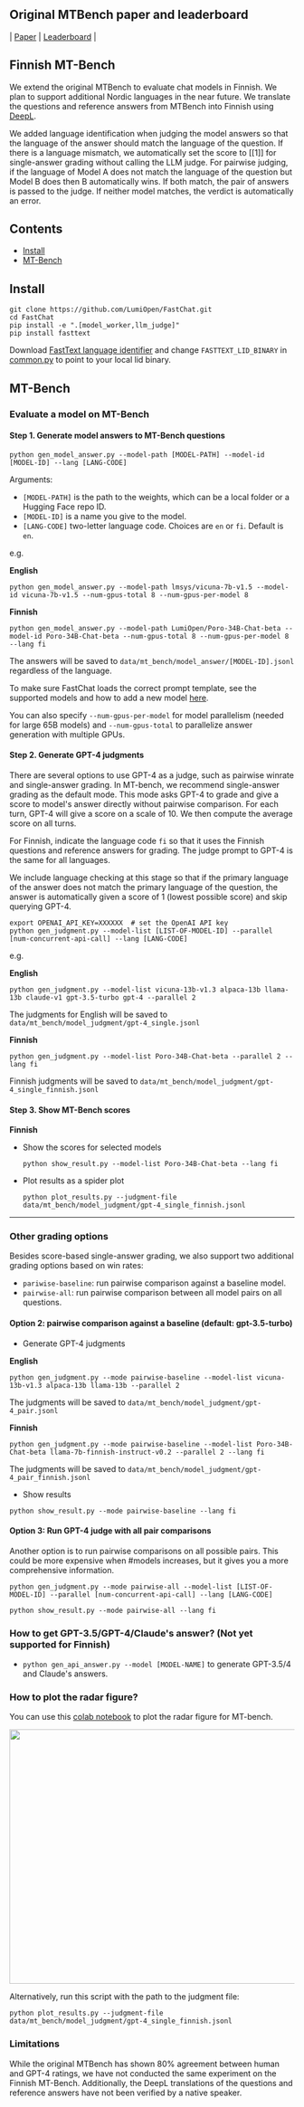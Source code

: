 ## Original MTBench paper and leaderboard
| [Paper](https://arxiv.org/abs/2306.05685) | [Leaderboard](https://huggingface.co/spaces/lmsys/chatbot-arena-leaderboard) |

## Finnish MT-Bench
We extend the original MTBench to evaluate chat models in Finnish. We plan to support additional Nordic languages in the near future. 
We translate the questions and reference answers from MTBench into Finnish using [DeepL](https://www.deepl.com/translator). 

We added language identification when judging the model answers so that the language of the answer should match the language of the question. If there is a language mismatch, we automatically set the score to [[1]] for single-answer grading without calling the LLM judge. 
For pairwise judging, if the language of Model A does not match the language of the question but Model B does then B automatically wins. If both match, the pair of answers is passed to the judge. If neither model matches, the verdict is automatically an error.

## Contents
- [Install](#install)
- [MT-Bench](#mt-bench)


## Install
```
git clone https://github.com/LumiOpen/FastChat.git
cd FastChat
pip install -e ".[model_worker,llm_judge]"
pip install fasttext
```
Download [FastText language identifier](https://fasttext.cc/docs/en/language-identification.html) and change `FASTTEXT_LID_BINARY` in [common.py](https://github.com/LumiOpen/FastChat/blob/main/fastchat/llm_judge/common.py) to point to your local lid binary.

## MT-Bench

### Evaluate a model on MT-Bench

#### Step 1. Generate model answers to MT-Bench questions
```
python gen_model_answer.py --model-path [MODEL-PATH] --model-id [MODEL-ID] --lang [LANG-CODE]
```
Arguments:
  - `[MODEL-PATH]` is the path to the weights, which can be a local folder or a Hugging Face repo ID.
  - `[MODEL-ID]` is a name you give to the model.
  - `[LANG-CODE]` two-letter language code. Choices are `en` or `fi`. Default is `en`.

e.g. 

**English**
```
python gen_model_answer.py --model-path lmsys/vicuna-7b-v1.5 --model-id vicuna-7b-v1.5 --num-gpus-total 8 --num-gpus-per-model 8 
```
**Finnish**
```
python gen_model_answer.py --model-path LumiOpen/Poro-34B-Chat-beta --model-id Poro-34B-Chat-beta --num-gpus-total 8 --num-gpus-per-model 8  --lang fi
```

The answers will be saved to `data/mt_bench/model_answer/[MODEL-ID].jsonl` regardless of the language.

To make sure FastChat loads the correct prompt template, see the supported models and how to add a new model [here](../../docs/model_support.md#how-to-support-a-new-model).

You can also specify `--num-gpus-per-model` for model parallelism (needed for large 65B models) and `--num-gpus-total` to parallelize answer generation with multiple GPUs.

#### Step 2. Generate GPT-4 judgments
There are several options to use GPT-4 as a judge, such as pairwise winrate and single-answer grading.
In MT-bench, we recommend single-answer grading as the default mode.
This mode asks GPT-4 to grade and give a score to model's answer directly without pairwise comparison.
For each turn, GPT-4 will give a score on a scale of 10. We then compute the average score on all turns.

For Finnish, indicate the language code `fi` so that it uses the Finnish questions and reference answers for grading. The judge prompt to GPT-4 is the same for all languages. 

We include language checking at this stage so that if the primary language of the answer does not match the primary language of the question, the answer is automatically given a score of 1 (lowest possible score) and skip querying GPT-4. 
```
export OPENAI_API_KEY=XXXXXX  # set the OpenAI API key
python gen_judgment.py --model-list [LIST-OF-MODEL-ID] --parallel [num-concurrent-api-call] --lang [LANG-CODE]
```

e.g.

**English**
```
python gen_judgment.py --model-list vicuna-13b-v1.3 alpaca-13b llama-13b claude-v1 gpt-3.5-turbo gpt-4 --parallel 2
```
The judgments for English will be saved to `data/mt_bench/model_judgment/gpt-4_single.jsonl`

**Finnish**
```
python gen_judgment.py --model-list Poro-34B-Chat-beta --parallel 2 --lang fi
```
Finnish judgments will be saved to `data/mt_bench/model_judgment/gpt-4_single_finnish.jsonl`



#### Step 3. Show MT-Bench scores

**Finnish**

- Show the scores for selected models
  ```
  python show_result.py --model-list Poro-34B-Chat-beta --lang fi
  ```
- Plot results as a spider plot
  ```
  python plot_results.py --judgment-file data/mt_bench/model_judgment/gpt-4_single_finnish.jsonl
  ```

---

### Other grading options 
Besides score-based single-answer grading, we also support two additional grading options based on win rates:
- `pariwise-baseline`: run pairwise comparison against a baseline model.
- `pairwise-all`: run pairwise comparison between all model pairs on all questions.

#### Option 2: pairwise comparison against a baseline (default: gpt-3.5-turbo)

- Generate GPT-4 judgments

**English** 
```
python gen_judgment.py --mode pairwise-baseline --model-list vicuna-13b-v1.3 alpaca-13b llama-13b --parallel 2
```
The judgments will be saved to `data/mt_bench/model_judgment/gpt-4_pair.jsonl`

**Finnish** 
```
python gen_judgment.py --mode pairwise-baseline --model-list Poro-34B-Chat-beta llama-7b-finnish-instruct-v0.2 --parallel 2 --lang fi
```
The judgments will be saved to `data/mt_bench/model_judgment/gpt-4_pair_finnish.jsonl`

- Show results
```
python show_result.py --mode pairwise-baseline --lang fi
```

#### Option 3: Run GPT-4 judge with all pair comparisons

Another option is to run pairwise comparisons on all possible pairs.
This could be more expensive when #models increases, but it gives you a more comprehensive information.

```
python gen_judgment.py --mode pairwise-all --model-list [LIST-OF-MODEL-ID] --parallel [num-concurrent-api-call] --lang [LANG-CODE]
```

```
python show_result.py --mode pairwise-all --lang fi
```

### How to get GPT-3.5/GPT-4/Claude's answer? (Not yet supported for Finnish)
- `python gen_api_answer.py --model [MODEL-NAME]` to generate GPT-3.5/4 and Claude's answers.


### How to plot the radar figure?

You can use this [colab notebook](https://colab.research.google.com/drive/15O3Y8Rxq37PuMlArE291P4OC6ia37PQK#scrollTo=5i8R0l-XqkgO) to plot the radar figure for MT-bench.

<img src="data/mt_bench/misc/radar.png" width="600" height="450">

Alternatively, run this script with the path to the judgment file:
```
python plot_results.py --judgment-file data/mt_bench/model_judgment/gpt-4_single_finnish.jsonl
```

### Limitations
While the original MTBench has shown 80% agreement between human and GPT-4 ratings, we have not conducted the same experiment on the Finnish MT-Bench. Additionally, the DeepL translations of the questions and reference answers have not been verified by a native speaker.

